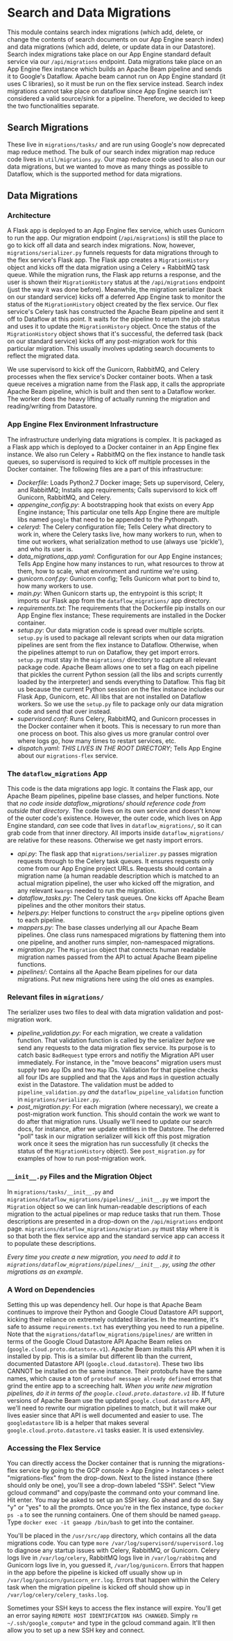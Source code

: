 Search and Data Migrations
==========================
This module contains search index migrations (which add, delete, or change the contents of search documents on our App Engine search index) and data migrations (which add, delete, or update data in our Datastore). Search index migrations take place on our App Engine standard default service via our `/api/migrations` endpoint. Data migrations take place on an App Engine flex instance which builds an Apache Beam pipeline and sends it to Google's Dataflow. Apache beam cannot run on App Engine standard (it uses C libraries), so it must be run on the flex service instead. Search index migrations cannot take place on dataflow since App Engine search isn't considered a valid source/sink for a pipeline. Therefore, we decided to keep the two functionalities separate.


Search Migrations
------------------
These live in `migrations/tasks/` and are run using Google's now deprecated map reduce method. The bulk of our search index migration map reduce code lives in `util/migrations.py`. Our map reduce code used to also run our data migrations, but we wanted to move as many things as possible to Dataflow, which is the supported method for data migrations. 


Data Migrations
----------------

### Architecture
A Flask app is deployed to an App Engine flex service, which uses Gunicorn to run the app. Our migration endpoint (`/api/migrations`) is still the place to go to kick off all data and search index migrations. Now, however, `migrations/serializer.py` funnels requests for data migrations through to the flex service's Flask app. The Flask app creates a `MigrationHistory` object and kicks off the data migration using a Celery + RabbitMQ task queue. While the migration runs, the Flask app returns a response, and the user is shown their `MigrationHistory` status at the `/api/migrations` endpoint (just the way it was done before). Meanwhile, the migration serializer (back on our standard service) kicks off a deferred App Engine task to monitor the status of the `MigrationHistory` object created by the flex service. Our flex service's Celery task has constructed the Apache Beam pipeline and sent it off to Dataflow at this point. It waits for the pipeline to return the job status and uses it to update the `MigrationHistory` object. Once the status of the `MigrationHistory` object shows that it's successful, the deferred task (back on our standard service) kicks off any post-migration work for this particular migration. This usually involves updating search documents to reflect the migrated data.

We use supervisord to kick off the Gunicorn, RabbitMQ, and Celery processes when the flex service's Docker container boots. When a task queue receives a migration name from the Flask app, it calls the appropriate Apache Beam pipeline, which is built and then sent to a Dataflow worker. The worker does the heavy lifting of actually running the migration and reading/writing from Datastore.

### App Engine Flex Environment Infrastructure
The infrastructure underlying data migrations is complex. It is packaged as a Flask app which is deployed to a Docker container in an App Engine flex instance. We also run Celery + RabbitMQ on the flex instance to handle task queues, so supervisord is required to kick off multiple processes in the Docker container. The following files are a part of this infrastructure:

- *Dockerfile*: Loads Python2.7 Docker image; Sets up supervisord, Celery, and RabbitMQ; Installs app requirements; Calls supervisord to kick off Gunicorn, RabbitMQ, and Celery.
- *appengine_config.py*: A bootstrapping hook that exists on every App Engine instance; This particular one tells App Engine there are multiple libs named `google` that need to be appended to the Pythonpath.
- *celeryd*: The Celery configuration file; Tells Celery what directory to work in, where the Celery tasks live, how many workers to run, when to time out workers, what serialization method to use (always use 'pickle'), and who its user is.
- *data_migrations_app.yaml*: Configuration for our App Engine instances; Tells App Engine how many instances to run, what resources to throw at them, how to scale, what environment and runtime we're using.
- *gunicorn.conf.py*: Gunicorn config; Tells Gunicorn what port to bind to, how many workers to use.
- *main.py*: When Gunicorn starts up, the entrypoint is this script; It imports our Flask app from the `dataflow_migrations/` app directory.
- *requirements.txt*: The requirements that the Dockerfile pip installs on our App Engine flex instance; These requirements are installed in the Docker container.
- *setup.py*: Our data migration code is spread over multiple scripts. `setup.py` is used to package all relevant scripts when our data migration pipelines are sent from the flex instance to Dataflow. Otherwise, when the pipelines attempt to run on Dataflow, they get import errors. `setup.py` must stay in the `migrations/` directory to capture all relevant package code. Apache Beam allows one to set a flag on each pipeline that pickles the current Python session (all the libs and scripts currently loaded by the interpreter) and sends everything to Dataflow. This flag bit us because the current Python session on the flex instance includes our Flask App, Gunicorn, etc. All libs that are not installed on Dataflow workers. So we use the `setup.py` file to package only our data migration code and send that over instead.
- *supervisord.conf*: Runs Celery, RabbitMQ, and Gunicorn processes in the Docker container when it boots. This is necessary to run more than one process on boot. This also gives us more granular control over where logs go, how many times to restart services, etc.
- *dispatch.yaml*: *THIS LIVES IN THE ROOT DIRECTORY*; Tells App Engine about our `migrations-flex` service.

### The `dataflow_migrations` App
This code is the data migrations app logic. It contains the Flask app, our Apache Beam pipelines, pipeline base classes, and helper functions. Note that *no code inside dataflow_migrations/ should reference code from outside that directory*. The code lives on its own service and doesn't know of the outer code's existence. However, the outer code, which lives on App Engine standard, _can_ see code that lives in `dataflow_migrations/`, so it can grab code from that inner directory. All imports inside `dataflow_migrations/` are relative for these reasons. Otherwise we get nasty import errors.

- *api.py*: The flask app that `migrations/serializer.py` passes migration requests through to the Celery task queues. It ensures requests only come from our App Engine project URLs. Requests should contain a migration name (a human readable description which is matched to an actual migration pipeline), the user who kicked off the migration, and any relevant `kwargs` needed to run the migration.
- *dataflow_tasks.py*: The Celery task queues. One kicks off Apache Beam pipelines and the other monitors their status.
- *helpers.py*: Helper functions to construct the `argv` pipeline options given to each pipeline.
- *mappers.py*: The base classes underlying all our Apache Beam pipelines. One class runs namespaced migrations by flattening them into one pipeline, and another runs simpler, non-namespaced migrations.
- *migration.py*: The `Migration` object that connects human readable migration names passed from the API to actual Apache Beam pipeline functions.
- *pipelines/*: Contains all the Apache Beam pipelines for our data migrations. Put new migrations here using the old ones as examples.

### Relevant files in `migrations/`
The serializer uses two files to deal with data migration validation and post-migration work.

- *pipeline_validation.py*: For each migration, we create a validation function. That validation function is called by the serializer _before_ we send any requests to the data migration flex service. Its purpose is to catch basic `BadRequest` type errors and notifiy the Migration API user immediately. For instance, in the "move beacons" migration users must supply two `App` IDs and two `Map` IDs. Validation for that pipeline checks all four IDs are supplied and that the `App`s and `Map`s in question actually exist in the Datastore. The validation must be added to `pipeline_validation.py` _and_ the `dataflow_pipeline_validation` function in `migrations/serializer.py`.
- *post_migration.py*: For each migration (where necessary), we create a post-migration work function. This should contain the work we want to do after that migration runs. Usually we'll need to update our search docs, for instance, after we update entities in the Datstore. The deferred "poll" task in our migration serializer will kick off this post migration work once it sees the migration has run successfully (it checks the status of the `MigrationHistory` object). See `post_migration.py` for examples of how to run post-migration work.

### `__init__.py` Files and the Migration Object
In `migrations/tasks/__init__.py` and `migrations/dataflow_migrations/pipelines/__init__.py` we import the `Migration` object so we can link human-readable descriptions of each migration to the actual pipelines or map reduce tasks that run them. Those descriptions are presented in a drop-down on the `/api/migrations` endpont page. `migrations/dataflow_migrations/migration.py` must stay where it is so that both the flex service app and the standard service app can access it to populate these descriptions.

*Every time you create a new migration, you need to add it to `migrations/dataflow_migrations/pipelines/__init__.py`, using the other migrations as an example*.

### A Word on Dependencies
Setting this up was dependency hell. Our hope is that Apache Beam continues to improve their Python and Google Cloud Datastore API support, kicking their reliance on extremely outdated libraries. In the meantime, it's safe to assume `requirements.txt` has everything you need to run a pipeline. Note that the `migrations/dataflow_migrations/pipelines/` are written in terms of the Google Cloud Datastore API Apache Beam relies on (`google.cloud.proto.datastore.v1`). Apache Beam installs this API when it is installed by pip. This is a similar but different lib than the current, documented Datastore API (`google.cloud.datastore`). These two libs CANNOT be installed on the same instance. Their protobufs have the same names, which cause a ton of `protobuf message already defined` errors that grind the entire app to a screeching halt. *When you write new migration pipelines, do it in terms of the `google.cloud.proto.datastore.v1` lib*. If future versions of Apache Beam use the updated `google.cloud.datastore` API, we'll need to rewrite our migration pipelines to match, but it will make our lives easier since that API is well documented and easier to use. The `googledatastore` lib is a helper that makes several `google.cloud.proto.datastore.v1` tasks easier. It is used extensivley.

### Accessing the Flex Service
You can directly access the Docker container that is running the migrations-flex service by going to the GCP console > App Engine > Instances > select "migrations-flex" from the drop-down. Next to the listed instance (there should only be one), you'll see a drop-down labeled "SSH". Select "View gcloud command" and copy/paste the command onto your command line. Hit enter. You may be asked to set up an SSH key. Go ahead and do so. Say "y" or "yes" to all the prompts. Once you're in the flex instance, type `docker ps -a` to see the running containers. One of them should be named `gaeapp`. Type `docker exec -it gaeapp /bin/bash` to get into the container.

You'll be placed in the `/usr/src/app` directory, which contains all the data migrations code. You can type `more /var/log/supervisord/supervisord.log` to diagnose any startup issues with Celery, RabbitMQ, or Gunicorn. Celery logs live in `/var/log/celery`, RabbitMQ logs live in `/var/log/rabbitmq` and Gunicorn logs live in, you guessed it, `/var/log/gunicorn`. Errors that happen in the app before the pipeline is kicked off usually show up in `/var/log/gunicorn/gunicorn_err.log`. Errors that happen within the Celery task when the migration pipeline is kicked off should show up in `/var/log/celery/celery_tasks.log`.

Sometimes your SSH keys to access the flex instance will expire. You'll get an error saying `REMOTE HOST IDENTIFCATION HAS CHANGED`. Simply `rm ~/.ssh/google_compute*` and type in the gcloud command again. It'll then allow you to set up a new SSH key and connect.
